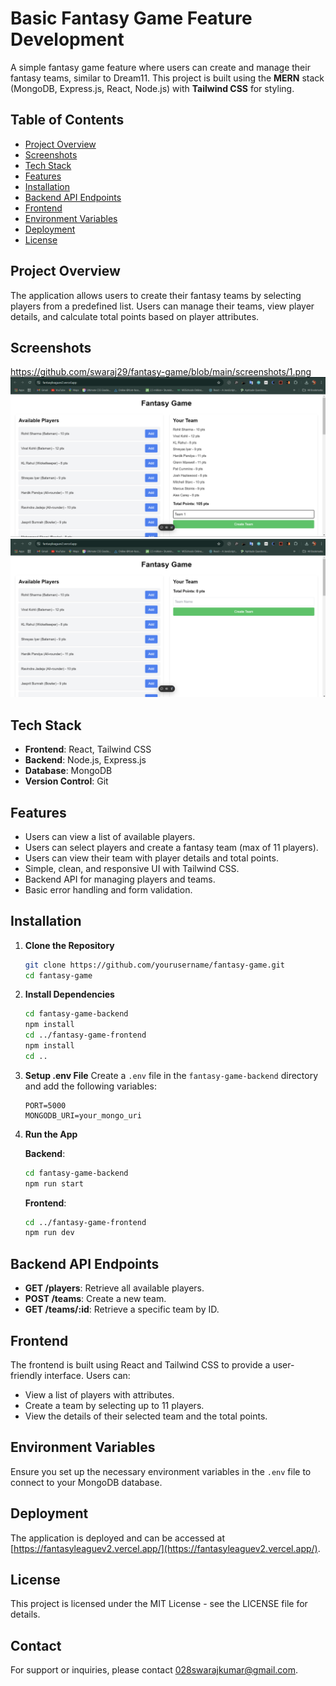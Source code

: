 # Basic Fantasy Game Feature Development

A simple fantasy game feature where users can create and manage their fantasy teams, similar to Dream11. This project is built using the **MERN** stack (MongoDB, Express.js, React, Node.js) with **Tailwind CSS** for styling.

## Table of Contents

- [Project Overview](#project-overview)
- [Screenshots](#screenshots)
- [Tech Stack](#tech-stack)
- [Features](#features)
- [Installation](#installation)
- [Backend API Endpoints](#backend-api-endpoints)
- [Frontend](#frontend)
- [Environment Variables](#environment-variables)
- [Deployment](#deployment)
- [License](#license)

## Project Overview

The application allows users to create their fantasy teams by selecting players from a predefined list. Users can manage their teams, view player details, and calculate total points based on player attributes.

## Screenshots
https://github.com/swaraj29/fantasy-game/blob/main/screenshots/1.png
![Home Page](https://github.com/swaraj29/fantasy-game/raw/main/screenshots/1.png)
![Screenshot 2](https://github.com/swaraj29/fantasy-game/blob/main/screenshots/2.png)

## Tech Stack

- **Frontend**: React, Tailwind CSS
- **Backend**: Node.js, Express.js
- **Database**: MongoDB
- **Version Control**: Git

## Features

- Users can view a list of available players.
- Users can select players and create a fantasy team (max of 11 players).
- Users can view their team with player details and total points.
- Simple, clean, and responsive UI with Tailwind CSS.
- Backend API for managing players and teams.
- Basic error handling and form validation.

## Installation

1. **Clone the Repository**
    ```sh
    git clone https://github.com/yourusername/fantasy-game.git
    cd fantasy-game
    ```

2. **Install Dependencies**
    ```sh
    cd fantasy-game-backend
    npm install
    cd ../fantasy-game-frontend
    npm install
    cd ..
    ```

3. **Setup .env File**
    Create a `.env` file in the `fantasy-game-backend` directory and add the following variables:
    ```env
    PORT=5000
    MONGODB_URI=your_mongo_uri
    ```

4. **Run the App**

    **Backend**:
    ```sh
    cd fantasy-game-backend
    npm run start
    ```

    **Frontend**:
    ```sh
    cd ../fantasy-game-frontend
    npm run dev
    ```

## Backend API Endpoints

- **GET /players**: Retrieve all available players.
- **POST /teams**: Create a new team.
- **GET /teams/:id**: Retrieve a specific team by ID.

## Frontend

The frontend is built using React and Tailwind CSS to provide a user-friendly interface. Users can:

- View a list of players with attributes.
- Create a team by selecting up to 11 players.
- View the details of their selected team and the total points.

## Environment Variables

Ensure you set up the necessary environment variables in the `.env` file to connect to your MongoDB database.

## Deployment

The application is deployed and can be accessed at [https://fantasyleaguev2.vercel.app/](https://fantasyleaguev2.vercel.app/).

## License

This project is licensed under the MIT License - see the LICENSE file for details.

## Contact

For support or inquiries, please contact [028swarajkumar@gmail.com](mailto:028swarajkumar@gmail.com).
